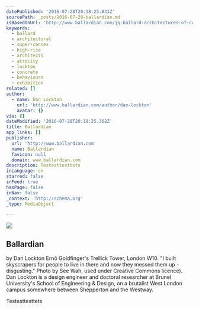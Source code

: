 ```yaml
---
datePublished: '2016-07-28T20:18:25.831Z'
sourcePath: _posts/2016-07-28-ballardian.md
isBasedOnUrl: 'http://www.ballardian.com/jg-ballard-architectures-of-control'
keywords:
  - ballard
  - architectural
  - super-cannes
  - high-rise
  - architects
  - atrocity
  - lockton
  - concrete
  - behaviours
  - exhibition
related: []
author:
  - name: Dan Lockton
    url: 'http://www.ballardian.com/author/dan-lockton'
    avatar: {}
via: {}
dateModified: '2016-07-28T20:18:25.362Z'
title: Ballardian
app_links: []
publisher:
  url: 'http://www.ballardian.com'
  name: Ballardian
  favicon: null
  domain: www.ballardian.com
description: Testesttesttets
inLanguage: en
starred: false
inFeed: true
hasPage: false
inNav: false
_context: 'http://schema.org'
_type: MediaObject

---
```

<article style=""><img src="https://imgflo.herokuapp.com/graph/vahj1ThiexotieMo/82348975be6d9bb4a3416312b5fe8653/noop.jpg?input=http%3A%2F%2Fwww.ballardian.com%2Fimages%2Fwah_goldfinger.jpg" /><h1>Ballardian</h1><p>by Dan Lockton Ernõ Goldfinger's Trellick Tower, London W10. "I built skyscrapers for people to live in there and now they messed them up - disgusting." Photo by See Wah, used under Creative Commons licence). Dan Lockton is a design engineer and doctoral researcher at Brunel University's School of Engineering &amp; Design, on a brutalist West London campus somewhere between Shepperton and the Westway.</p></article>

Testesttesttets
